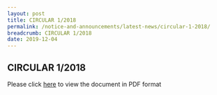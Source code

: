 ```yaml
---
layout: post
title: CIRCULAR 1/2018
permalink: /notice-and-announcements/latest-news/circular-1-2018/
breadcrumb: CIRCULAR 1/2018
date: 2019-12-04
---
```


CIRCULAR 1/2018
---
Please click [here](/files/page1.pdf) to view the document in PDF format 
